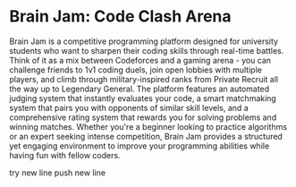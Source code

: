 # Brain Jam: Code Clash Arena

Brain Jam is a competitive programming platform designed for university students who want to sharpen their coding skills through real-time battles. Think of it as a mix between Codeforces and a gaming arena - you can challenge friends to 1v1 coding duels, join open lobbies with multiple players, and climb through military-inspired ranks from Private Recruit all the way up to Legendary General. The platform features an automated judging system that instantly evaluates your code, a smart matchmaking system that pairs you with opponents of similar skill levels, and a comprehensive rating system that rewards you for solving problems and winning matches. Whether you're a beginner looking to practice algorithms or an expert seeking intense competition, Brain Jam provides a structured yet engaging environment to improve your programming abilities while having fun with fellow coders.

try new line push
new line 